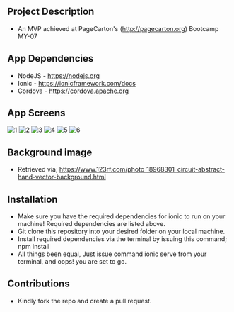 ## Project Description
- An MVP achieved at PageCarton's (http://pagecarton.org) Bootcamp MY-07

## App Dependencies
- NodeJS - https://nodejs.org
- Ionic - https://ionicframework.com/docs
- Cordova - https://cordova.apache.org

## App Screens
![1](https://cloud.githubusercontent.com/assets/14163009/26147640/12fe88a6-3aec-11e7-8af6-e1302680b592.png)		![2](https://cloud.githubusercontent.com/assets/14163009/26147641/130b4550-3aec-11e7-8f62-cc0ad5790afa.png) 
![3](https://cloud.githubusercontent.com/assets/14163009/26147644/131aad24-3aec-11e7-9ac5-08c4f02bfafa.png)		![4](https://cloud.githubusercontent.com/assets/14163009/26147643/131a14c2-3aec-11e7-8d2f-7e6508894e28.png)
![5](https://cloud.githubusercontent.com/assets/14163009/26147642/1319bebe-3aec-11e7-8f2c-26d9dcfed71d.png)		![6](https://cloud.githubusercontent.com/assets/14163009/26147645/1321f462-3aec-11e7-9d0e-b4e5bed6c02a.png)


## Background image
- Retrieved via; https://www.123rf.com/photo_18968301_circuit-abstract-hand-vector-background.html

## Installation
- Make sure you have the required dependencies for ionic to run on your machine! Required dependencies are listed above.
- Git clone this repository into your desired folder on your local machine.
- Install required dependencies via the terminal by issuing this command; npm install
- All things been equal, Just issue command ionic serve from your terminal, and oops! you are set to go.

## Contributions
- Kindly fork the repo and create a pull request.
